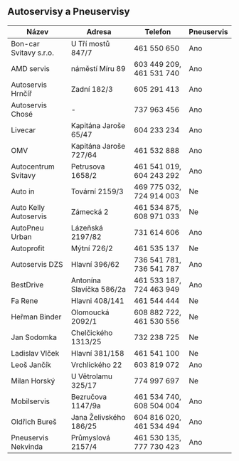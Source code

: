 ## Autoservisy a Pneuservisy

<div class="table-responsive">

| Název                  | Adresa                   | Telefon                  | Pneuservis |
| ---------------------- | ------------------------ | ------------------------ | ---------- |
| Bon-car Svitavy s.r.o. | U Tří mostů 847/7        | 461 550 650              | Ano        |
| AMD servis             | náměstí Míru 89          | 603 449 209, 461 531 740 | Ano        |
| Autoservis Hrnčíř      | Zadní 182/3              | 605 291 413              | Ano        |
| Autoservis Chosé       | -                        | 737 963 456              | Ano        |
| Livecar                | Kapitána Jaroše 65/47    | 604 233 234              | Ano        |
| OMV                    | Kapitána Jaroše 727/64   | 461 532 888              | Ano        |
| Autocentrum Svitavy    | Petrusova 1658/2         | 461 541 019, 604 243 292 | Ano        |
| Auto in                | Tovární 2159/3           | 469 775 032, 724 914 003 | Ne         |
| Auto Kelly Autoservis  | Zámecká 2                | 461 534 875, 608 971 033 | Ne         |
| AutoPneu Urban         | Lázeňská 2197/82         | 731 614 606              | Ano        |
| Autoprofit             | Mýtní 726/2              | 461 535 137              | Ne         |
| Autoservis DZS         | Hlavní 396/62            | 736 541 781, 736 541 787 | Ano        |
| BestDrive              | Antonína Slavíčka 586/2a | 461 533 187, 724 463 949 | Ano        |
| Fa Rene                | Hlavni 408/141           | 461 544 444              | Ne         |
| Heřman Binder          | Olomoucká 2092/1         | 608 882 722, 461 530 556 | Ne         |
| Jan Sodomka            | Chelčického 1313/25      | 732 238 725              | Ne         |
| Ladislav Vlček         | Hlavní 381/158           | 461 541 100              | Ne         |
| Leoš Jančík            | Vrchlického 22           | 603 819 072              | Ano        |
| Milan Horský           | U Větrolamu 325/17       | 774 997 697              | Ne         |
| Mobilservis            | Bezručova 1147/9a        | 461 534 740, 608 504 004 | Ano        |
| Oldřich Bureš          | Jana Želivského 186/25   | 604 816 020, 461 534 494 | Ano        |
| Pneuservis Nekvinda    | Průmyslová 2157/4        | 461 530 135, 777 730 423 | Ano        |

</div>